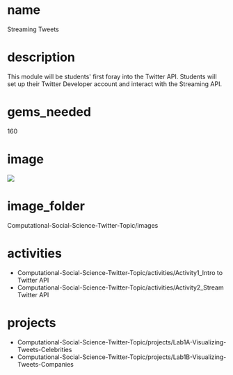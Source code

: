 # name

Streaming Tweets

# description

This module will be students' first foray into the Twitter API. Students will set up their Twitter Developer account and interact with the Streaming API.   

# gems_needed

160

# image

<img src="../images/river-inside-forest-near-brown-leaf-trees-696941.jpg"/>

# image_folder

Computational-Social-Science-Twitter-Topic/images

# activities
* Computational-Social-Science-Twitter-Topic/activities/Activity1_Intro to Twitter API
* Computational-Social-Science-Twitter-Topic/activities/Activity2_Stream Twitter API

# projects

* Computational-Social-Science-Twitter-Topic/projects/Lab1A-Visualizing-Tweets-Celebrities
* Computational-Social-Science-Twitter-Topic/projects/Lab1B-Visualizing-Tweets-Companies